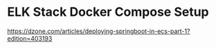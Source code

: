 # ELK Stack Docker Compose Setup

https://dzone.com/articles/deploying-springboot-in-ecs-part-1?edition=403193